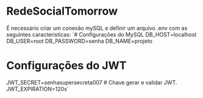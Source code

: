 # RedeSocialTomorrow
É necessário criar um conexão mySQL e definir um arquivo .env com as seguintes caracteristicas:
´# Configurações do MySQL
DB_HOST=localhost        
DB_USER=root
DB_PASSWORD=senha
DB_NAME=projeto

# Configurações do JWT
JWT_SECRET=senhasupersecreta007     # Chave gerar e validar JWT.
JWT_EXPIRATION=120s´